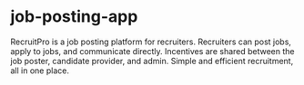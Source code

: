# job-posting-app
RecruitPro is a job posting platform for recruiters. Recruiters can post jobs, apply to jobs, and communicate directly. Incentives are shared between the job poster, candidate provider, and admin. Simple and efficient recruitment, all in one place.
